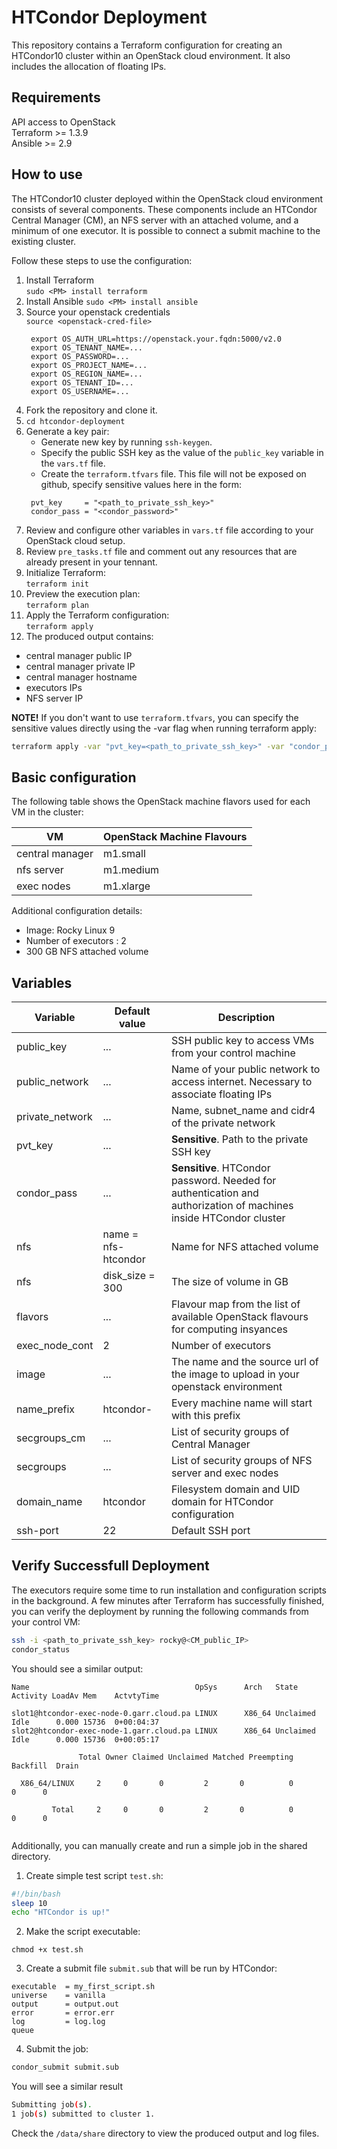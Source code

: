 # HTCondor Deployment

This repository contains a Terraform configuration for creating an HTCondor10 cluster within an OpenStack cloud environment. It also includes the allocation of floating IPs.  

## Requirements

API access to OpenStack  
Terraform >= 1.3.9  
Ansible >= 2.9

## How to use

The HTCondor10 cluster deployed within the OpenStack cloud environment consists of several components. These components include an HTCondor Central Manager (CM), an NFS server with an attached volume, and a minimum of one executor. It is possible to connect a submit machine to the existing cluster.  

Follow these steps to use the configuration:  

1. Install Terraform  
   `sudo <PM> install terraform`  
2. Install Ansible
   `sudo <PM> install ansible`
3. Source your openstack credentials  
   `source <openstack-cred-file>`    
   ```
    export OS_AUTH_URL=https://openstack.your.fqdn:5000/v2.0
    export OS_TENANT_NAME=...
    export OS_PASSWORD=...
    export OS_PROJECT_NAME=...
    export OS_REGION_NAME=...
    export OS_TENANT_ID=...
    export OS_USERNAME=...
   ```
4. Fork the repository and clone it.
5. `cd htcondor-deployment`  
6. Generate a key pair:  
   - Generate new key by running `ssh-keygen`.  
   - Specify the public SSH key as the value of the `public_key` variable in the `vars.tf` file.
   - Create the `terraform.tfvars` file. This file will not be exposed on github, specify sensitive values here in the form:  
   ```
    pvt_key     = "<path_to_private_ssh_key>"
    condor_pass = "<condor_password>"
   ```
7. Review and configure other variables in `vars.tf` file according to your OpenStack cloud setup.  
8. Review `pre_tasks.tf` file and comment out any resources that are already present in your tennant.
9.  Initialize Terraform:  
    `terraform init`  
10. Preview the execution plan:  
    `terraform plan`  
11. Apply the Terraform configuration:  
    `terraform apply`  
12. The produced output contains:  
   - central manager public IP  
   - central manager private IP  
   - central manager hostname  
   - executors IPs  
   - NFS server IP  

**NOTE!**
If you don't want to use `terraform.tfvars`, you can specify the sensitive values directly using the -var flag when running terraform apply:
```bash
terraform apply -var "pvt_key=<path_to_private_ssh_key>" -var "condor_pass=<condor_password>"
``` 
## Basic configuration

The following table shows the OpenStack machine flavors used for each VM in the cluster:  

| VM              | OpenStack Machine Flavours |
| --------------- | -------------------------- |
| central manager | m1.small                   |
| nfs server      | m1.medium                  |
| exec nodes      | m1.xlarge                  |

Additional configuration details:  

- Image: Rocky Linux 9 
- Number of executors : 2  
- 300 GB NFS attached volume  

## Variables

| Variable        | Default value       | Description                                                                                                       |
| --------------- | ------------------- | ----------------------------------------------------------------------------------------------------------------- |
| public_key      | ...                 | SSH public key to access VMs from your control machine                                                            |
| public_network  | ...                 | Name of your public network to access internet. Necessary to associate floating IPs                               |
| private_network | ...                 | Name, subnet_name and cidr4 of the private network                                                                |
| pvt_key         | ...                 | **Sensitive**. Path to the private SSH key                                                                        |
| condor_pass     | ...                 | **Sensitive**. HTCondor password. Needed for authentication and authorization of machines inside HTCondor cluster |
| nfs             | name = nfs-htcondor | Name for NFS attached volume                                                                                      |
| nfs             | disk_size = 300     | The size of volume in GB                                                                                          |
| flavors         | ...                 | Flavour map from the list of available OpenStack flavours for computing insyances                                 |
| exec_node_cont  | 2                   | Number of executors                                                                                               |
| image           | ...                 | The name and the source url of the image to upload in your openstack environment                                  |
| name_prefix     | htcondor-           | Every machine name will start with this prefix                                                                    |
| secgroups_cm    | ...                 | List of security groups of Central Manager                                                                        |
| secgroups       | ...                 | List of security groups of NFS server and exec nodes                                                              |
| domain_name     | htcondor            | Filesystem domain and UID domain for HTCondor configuration                                                       |
| ssh-port        | 22                  | Default SSH port                                                                                                  |

## Verify Successfull Deployment

The executors require some time to run installation and configuration scripts in the background. A few minutes after Terraform has successfully finished, you can verify the deployment by running the following commands from your control VM:
```bash
ssh -i <path_to_private_ssh_key> rocky@<CM_public_IP> 
condor_status
```
You should see a similar output:
```
Name                                     OpSys      Arch   State     Activity LoadAv Mem    ActvtyTime

slot1@htcondor-exec-node-0.garr.cloud.pa LINUX      X86_64 Unclaimed Idle      0.000 15736  0+00:04:37
slot2@htcondor-exec-node-1.garr.cloud.pa LINUX      X86_64 Unclaimed Idle      0.000 15736  0+00:05:17

               Total Owner Claimed Unclaimed Matched Preempting Backfill  Drain

  X86_64/LINUX     2     0       0         2       0          0        0      0

         Total     2     0       0         2       0          0        0      0


```

Additionally, you can manually create and run a simple job in the shared directory.  

1. Create simple test script `test.sh`:
```bash
#!/bin/bash
sleep 10
echo "HTCondor is up!"
```
2. Make the script executable:
```
chmod +x test.sh
```
3. Create a submit file `submit.sub` that will be run by HTCondor:
```
executable  = my_first_script.sh
universe    = vanilla
output      = output.out
error       = error.err
log         = log.log
queue
```
4. Submit the job:
```bash
condor_submit submit.sub
```

You will see a similar result
```bash
Submitting job(s).
1 job(s) submitted to cluster 1.
```

Check the `/data/share` directory to view the produced output and log files.
